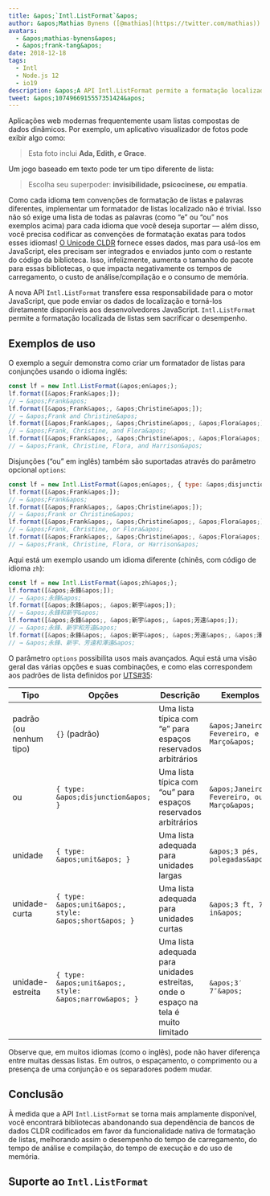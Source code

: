```yaml
---
title: &apos;`Intl.ListFormat`&apos;
author: &apos;Mathias Bynens ([@mathias](https://twitter.com/mathias)) e Frank Yung-Fong Tang&apos;
avatars:
  - &apos;mathias-bynens&apos;
  - &apos;frank-tang&apos;
date: 2018-12-18
tags:
  - Intl
  - Node.js 12
  - io19
description: &apos;A API Intl.ListFormat permite a formatação localizada de listas sem sacrificar o desempenho.&apos;
tweet: &apos;1074966915557351424&apos;
---
```

Aplicações web modernas frequentemente usam listas compostas de dados dinâmicos. Por exemplo, um aplicativo visualizador de fotos pode exibir algo como:

> Esta foto inclui **Ada, Edith, _e_ Grace**.

Um jogo baseado em texto pode ter um tipo diferente de lista:

> Escolha seu superpoder: **invisibilidade, psicocinese, _ou_ empatia**.

Como cada idioma tem convenções de formatação de listas e palavras diferentes, implementar um formatador de listas localizado não é trivial. Isso não só exige uma lista de todas as palavras (como “e” ou “ou” nos exemplos acima) para cada idioma que você deseja suportar — além disso, você precisa codificar as convenções de formatação exatas para todos esses idiomas! [O Unicode CLDR](http://cldr.unicode.org/translation/lists) fornece esses dados, mas para usá-los em JavaScript, eles precisam ser integrados e enviados junto com o restante do código da biblioteca. Isso, infelizmente, aumenta o tamanho do pacote para essas bibliotecas, o que impacta negativamente os tempos de carregamento, o custo de análise/compilação e o consumo de memória.

<!--truncate-->
A nova API `Intl.ListFormat` transfere essa responsabilidade para o motor JavaScript, que pode enviar os dados de localização e torná-los diretamente disponíveis aos desenvolvedores JavaScript. `Intl.ListFormat` permite a formatação localizada de listas sem sacrificar o desempenho.

## Exemplos de uso

O exemplo a seguir demonstra como criar um formatador de listas para conjunções usando o idioma inglês:

```js
const lf = new Intl.ListFormat(&apos;en&apos;);
lf.format([&apos;Frank&apos;]);
// → &apos;Frank&apos;
lf.format([&apos;Frank&apos;, &apos;Christine&apos;]);
// → &apos;Frank and Christine&apos;
lf.format([&apos;Frank&apos;, &apos;Christine&apos;, &apos;Flora&apos;]);
// → &apos;Frank, Christine, and Flora&apos;
lf.format([&apos;Frank&apos;, &apos;Christine&apos;, &apos;Flora&apos;, &apos;Harrison&apos;]);
// → &apos;Frank, Christine, Flora, and Harrison&apos;
```

Disjunções (“ou” em inglês) também são suportadas através do parâmetro opcional `options`:

```js
const lf = new Intl.ListFormat(&apos;en&apos;, { type: &apos;disjunction&apos; });
lf.format([&apos;Frank&apos;]);
// → &apos;Frank&apos;
lf.format([&apos;Frank&apos;, &apos;Christine&apos;]);
// → &apos;Frank or Christine&apos;
lf.format([&apos;Frank&apos;, &apos;Christine&apos;, &apos;Flora&apos;]);
// → &apos;Frank, Christine, or Flora&apos;
lf.format([&apos;Frank&apos;, &apos;Christine&apos;, &apos;Flora&apos;, &apos;Harrison&apos;]);
// → &apos;Frank, Christine, Flora, or Harrison&apos;
```

Aqui está um exemplo usando um idioma diferente (chinês, com código de idioma `zh`):

```js
const lf = new Intl.ListFormat(&apos;zh&apos;);
lf.format([&apos;永鋒&apos;]);
// → &apos;永鋒&apos;
lf.format([&apos;永鋒&apos;, &apos;新宇&apos;]);
// → &apos;永鋒和新宇&apos;
lf.format([&apos;永鋒&apos;, &apos;新宇&apos;, &apos;芳遠&apos;]);
// → &apos;永鋒、新宇和芳遠&apos;
lf.format([&apos;永鋒&apos;, &apos;新宇&apos;, &apos;芳遠&apos;, &apos;澤遠&apos;]);
// → &apos;永鋒、新宇、芳遠和澤遠&apos;
```

O parâmetro `options` possibilita usos mais avançados. Aqui está uma visão geral das várias opções e suas combinações, e como elas correspondem aos padrões de lista definidos por [UTS#35](https://unicode.org/reports/tr35/tr35-general.html#ListPatterns):


| Tipo                  | Opções                                   | Descrição                                                                                     | Exemplos                         |
| --------------------- | ----------------------------------------- | ----------------------------------------------------------------------------------------------- | -------------------------------- |
| padrão (ou nenhum tipo) | `{}` (padrão)                            | Uma lista típica com “e” para espaços reservados arbitrários                                    | `&apos;Janeiro, Fevereiro, e Março&apos;` |
| ou                    | `{ type: &apos;disjunction&apos; }`                 | Uma lista típica com “ou” para espaços reservados arbitrários                                   | `&apos;Janeiro, Fevereiro, ou Março&apos;`  |
| unidade               | `{ type: &apos;unit&apos; }`                        | Uma lista adequada para unidades largas                                                        | `&apos;3 pés, 7 polegadas&apos;`             |
| unidade-curta         | `{ type: &apos;unit&apos;, style: &apos;short&apos; }`        | Uma lista adequada para unidades curtas                                                        | `&apos;3 ft, 7 in&apos;`                   |
| unidade-estreita      | `{ type: &apos;unit&apos;, style: &apos;narrow&apos; }`       | Uma lista adequada para unidades estreitas, onde o espaço na tela é muito limitado             | `&apos;3′ 7″&apos;`                        |


Observe que, em muitos idiomas (como o inglês), pode não haver diferença entre muitas dessas listas. Em outros, o espaçamento, o comprimento ou a presença de uma conjunção e os separadores podem mudar.

## Conclusão

À medida que a API `Intl.ListFormat` se torna mais amplamente disponível, você encontrará bibliotecas abandonando sua dependência de bancos de dados CLDR codificados em favor da funcionalidade nativa de formatação de listas, melhorando assim o desempenho do tempo de carregamento, do tempo de análise e compilação, do tempo de execução e do uso de memória.

## Suporte ao `Intl.ListFormat`

<feature-support chrome="72 /blog/v8-release-72#intl.listformat"
                 firefox="no"
                 safari="no"
                 nodejs="12 https://twitter.com/mathias/status/1120700101637353473"
                 babel="no"></feature-support>
